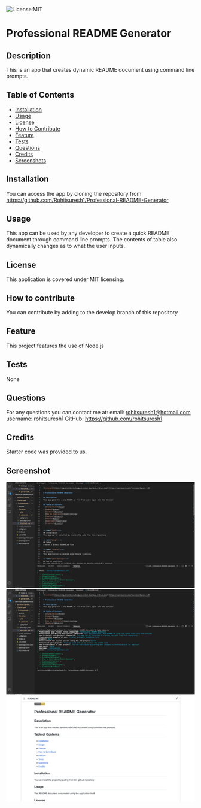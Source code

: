 
![License:MIT](https://img.shields.io/badge/License-MIT-yellow.svg)

# Professional README Generator
           
## Description
This is an app that creates dynamic README document using command line prompts.
 
## Table of Contents
- [Installation](#inst)
- [Usage](#usage)
- [License](#license)
- [How to Contribute](#contributing)
- [Feature](#feature)
- [Tests](#tests)
- [Questions](#questions)
- [Credits](#credits)
- [Screenshots](#screenshot)

  
<a name="inst"></a>

## Installation
You can access the app by cloning the repository from https://github.com/Rohitsuresh1/Professional-README-Generator

<a name="usage"></a>

## Usage
This app can be used by any developer to create a quick README document through command line prompts. The contents of table also dynamically changes as to what the user inputs.
    
<a name="license"></a>

## License
This application is covered under MIT licensing.

<a name="contributing"></a>

## How to contribute
You can contribute by adding to the develop branch of this repository
  
<a name="feature"></a>

## Feature
This project features the use of Node.js
  
<a name="tests"></a>

## Tests
None
  
<a name="questions"></a>

## Questions
For any questions you can contact me at:
email: rohitsuresh1@hotmail.com
username: rohitsuresh1 
GitHub: https://github.com/rohitsuresh1

<a name="credits"></a>

## Credits
Starter code was provided to us.
    

## Screenshot
![Screen Shot](./assets/images/Screen%20Shot%202022-05-30%20at%2010.24.53%20PM.png)
![Screen Shot](./assets/images/Screen%20Shot%202022-05-30%20at%2010.25.04%20PM.png)
![Screen Shot](./assets/images/Screen%20Shot%202022-05-30%20at%2010.25.50%20PM.png)
